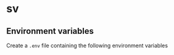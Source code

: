 # sv

## Environment variables

Create a `.env` file containing the following environment variables

```
